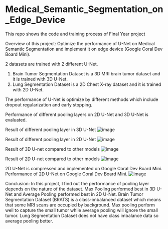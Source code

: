 # Medical_Semantic_Segmentation_on_Edge_Device
This repo shows the code and training process of Final Year project

Overview of this project: 
Optimize the performance of U-Net on Medical Semantic Segmentation and implement it on edge device (Google Coral Dev Board Mini).

2 datasets are trained with 2 different U-Net. 
1. Brain Tumor Segmentation Dataset is a 3D MRI brain tumor dataset and it is trained with 3D U-Net.
2. Lung Segmentation Dataset is a 2D Chest X-ray dataset and it is trained with 2D U-Net.

The performance of U-Net is optimize by different methods which include dropout regularization and early stopping.

Performance of different pooling layers on 2D U-Net and 3D U-Net is evaluated.

Result of different pooling layer in 3D U-Net
![image](https://github.com/shungyan/Medical_Semantic_Segmentation_on_Edge_Device/assets/84812149/7c28e592-2984-4fb7-9738-7cb9462fc5e4)

Result of different pooling layer in 2D U-Net
![image](https://github.com/shungyan/Medical_Semantic_Segmentation_on_Edge_Device/assets/84812149/961befb5-40de-4e99-9bb7-6b52940f3f11)

Result of 3D U-net compared to other models
![image](https://github.com/shungyan/Medical_Semantic_Segmentation_on_Edge_Device/assets/84812149/0d981f0d-ea36-48d9-81e1-d7117c0e0a82)

Result of 2D U-net compared to other models
![image](https://github.com/shungyan/Medical_Semantic_Segmentation_on_Edge_Device/assets/84812149/867dc5dd-eda3-4cf2-801d-203d4f7567fc)

2D U-Net is compressed and implemented on Google Coral Dev Board Mini.
Performance of 2D U-Net on Google Coral Dev Board Mini.
![image](https://github.com/shungyan/Medical_Semantic_Segmentation_on_Edge_Device/assets/84812149/78c02767-db76-4058-88e3-c9342553b10f)


Conclusion:
In this project, I find out the performance of pooling layer depends on the nature of the dataset. 
Max Pooling performed best in 3D U-Net and Average Pooling performed best in 2D U-Net. 
Brain Tumor Segmentation Dataset (BRATS) is a class-imbalanced dataset which means that some MRI scans are occupied by background.
Max pooling perform well to capture the small tumor while average pooling will ignore the small tumor.
Lung Segmentation Dataset does not have class imbalance data so average pooling better.

